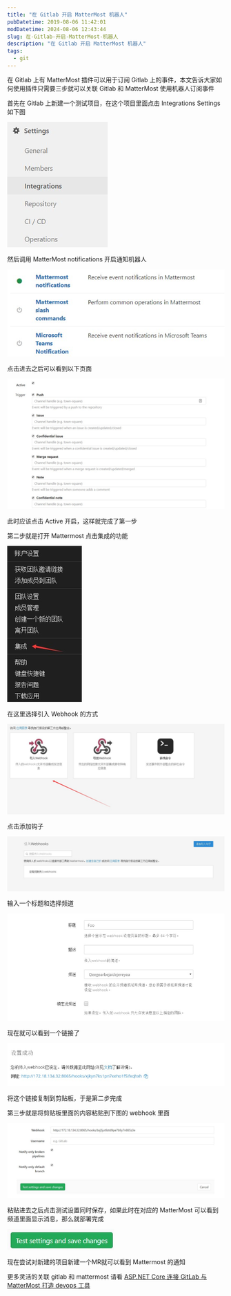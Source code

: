 ```yaml
---
title: "在 Gitlab 开启 MatterMost 机器人"
pubDatetime: 2019-08-06 11:42:01
modDatetime: 2024-08-06 12:43:44
slug: 在-Gitlab-开启-MatterMost-机器人
description: "在 Gitlab 开启 MatterMost 机器人"
tags:
  - git
---
```





在 Gitlab 上有 MatterMost 插件可以用于订阅 Gitlab 上的事件，本文告诉大家如何使用插件只需要三步就可以关联 Gitlab 和 MatterMost 使用机器人订阅事件

<!--more-->


<!-- CreateTime:2019/8/6 19:42:01 -->

<!-- csdn -->

首先在 Gitlab 上新建一个测试项目，在这个项目里面点击 
Integrations Settings 如下图

<!-- ![](images/img-在 Gitlab 开启 MatterMost 机器人0.png) -->

![](images/img-modify-ac2d389857a584e5c9f2a5699714c946.png)

然后调用 MatterMost notifications 开启通知机器人

<!-- ![](images/img-在 Gitlab 开启 MatterMost 机器人1.png) -->

![](images/img-modify-ae68311f54fb5a572ec51cf69365d565.png)

点击进去之后可以看到以下页面

<!-- ![](images/img-在 Gitlab 开启 MatterMost 机器人2.png) -->

![](images/img-modify-27f6c07167a1569dc888c603207ba486.png)

此时应该点击 Active 开启，这样就完成了第一步

第二步就是打开 Mattermost 点击集成的功能

![](images/img-modify-766da4b743c0ae03094abf9e1b487bd7.png)

<!-- ![](images/img-dotnet core 集成到 Mattermost 聊天工具0.png) -->

在这里选择引入 Webhook 的方式

![](images/img-modify-9fb3247f25ad06b7ed5a210e2ccbe2be.png)

<!-- ![](images/img-dotnet core 集成到 Mattermost 聊天工具1.png) -->

点击添加钩子

![](images/img-modify-87337106a69cc7cb55898eadb6807011.png)

<!-- ![](images/img-dotnet core 集成到 Mattermost 聊天工具2.png) -->

输入一个标题和选择频道

![](images/img-modify-47c3c4fb2ba03cbf1f0b2763ffd75360.png)

<!-- ![](images/img-dotnet core 集成到 Mattermost 聊天工具3.png) -->

现在就可以看到一个链接了

![](images/img-modify-fd95d52a5390c2f0670f47eb1f703758.png)

将这个链接复制到剪贴板，于是第二步完成

第三步就是将剪贴板里面的内容粘贴到下图的 webhook 里面

<!-- ![](images/img-在 Gitlab 开启 MatterMost 机器人3.png) -->

![](images/img-modify-5561df97121b34f14b8af505a26caca6.png)

粘贴进去之后点击测试设置同时保存，如果此时在对应的 MatterMost 可以看到频道里面显示消息，那么就部署完成

<!-- ![](images/img-在 Gitlab 开启 MatterMost 机器人4.png) -->

![](images/img-modify-68fb85639bce092807f7a9ef9f0e8487.png)

现在尝试对新建的项目新建一个MR就可以看到 Mattermost 的通知

更多灵活的关联 gitlab 和 mattermost 请看 [ASP.NET Core 连接 GitLab 与 MatterMost 打造 devops 工具](https://blog.lindexi.com/post/ASP.NET-Core-%E8%BF%9E%E6%8E%A5-GitLab-%E4%B8%8E-MatterMost-%E6%89%93%E9%80%A0-devops-%E5%B7%A5%E5%85%B7.html )

